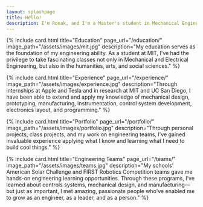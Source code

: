 ```yaml
---
layout: splashpage
title: Hello!
description: I'm Ronak, and I'm a Master's student in Mechanical Engineering at MIT under Prof. Sangbae Kim in the Biomimetic Robotics Lab. I graduated from MIT with a Bachelor of Science, double majoring in Mechanical Engineering and Electrical Engineering. Here, you can check out what classes I've taken, internships I've completed, research I've contributed to, projects I've made, and teams I've been a part of.
---
```


{% include card.html
    title="Education"
    page_url="/education/"
    image_path="/assets/images/mit.jpg"
    description="My education serves as the foundation of my engineering ability. As a student at MIT, I've had the privilege to take fascinating classes not only in Mechanical and Electrical Engineering, but also in the humanities, arts, and social sciences." %}

{% include card.html
    title="Experience"
    page_url="/experience/"
    image_path="/assets/images/experience.jpg"
    description="Through internships at Apple and Tesla and in research at MIT and UC San Diego, I have been able to extend and apply my knowledge of mechanical design, prototyping, manufacturing, instrumentation, control system development, electronics layout, and programming." %}

{% include card.html
    title="Portfolio"
    page_url="/portfolio/"
    image_path="/assets/images/portfolio.jpg"
    description="Through personal projects, class projects, and my work on engineering teams, I've gained invaluable experience applying what I know and learning what I need to build cool things." %}

{% include card.html
    title="Engineering Teams"
    page_url="/teams/"
    image_path="/assets/images/teams.jpg"
    description="My schools' American Solar Challenge and FIRST Robotics Competition teams gave me hands-on engineering learning opportunities. Through these programs, I've learned about controls systems, mechanical design, and manufacturing—but just as important, I met amazing, passionate people who've enabled me to grow as an engineer, as a leader, and as a person." %}